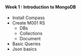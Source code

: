 #### Week 1 : Introduction to MongoDB
- Install Compass
- Create M001 RS
  - DBs
  - Collections  
  - Document 
- Basic Queries
- Json basics

